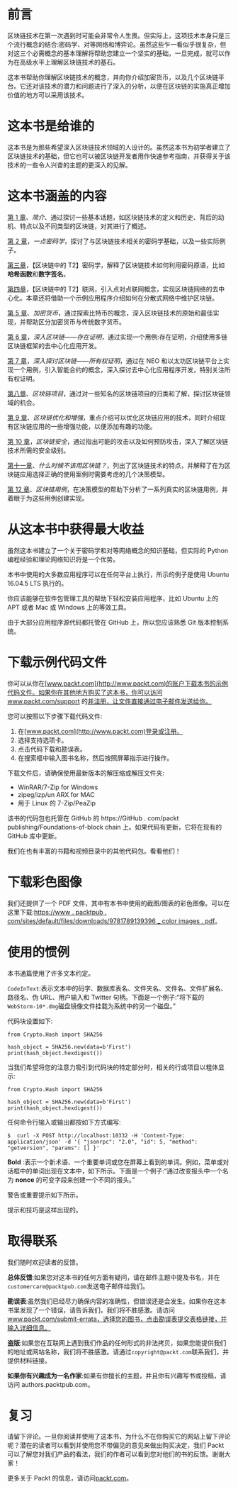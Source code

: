 # 前言

区块链技术在第一次遇到时可能会非常令人生畏。但实际上，这项技术本身只是三个流行概念的结合:密码学、对等网络和博弈论。虽然这些乍一看似乎很复杂，但对这三个必需概念的基本理解将帮助您建立一个坚实的基础，一旦完成，就可以作为在高级水平上理解区块链技术的基石。

这本书帮助你理解区块链技术的概念，并向你介绍加密货币，以及几个区块链平台。它还对该技术的潜力和问题进行了深入的分析，以便在区块链的实施真正增加价值的地方可以采用该技术。

# 这本书是给谁的

这本书是为那些希望深入区块链技术领域的人设计的。虽然这本书为初学者建立了区块链技术的基础，但它也可以被区块链开发者用作快速参考指南，并获得关于该技术的一些令人兴奋的主题的更深入的见解。

# 这本书涵盖的内容

[第 1 章](01.html)、*简介*、通过探讨一些基本话题，如区块链技术的定义和历史、背后的动机、特点以及不同类型的区块链，对其进行了概述。

[第 2 章](02.html)，*一点密码学*，探讨了与区块链技术相关的密码学基础，以及一些实际例子。

[第三章](03.html)，【区块链中的 T2】密码学，解释了区块链技术如何利用密码原语，比如**哈希函数**和**数字签名**。

[第四章](04.html)，【区块链中的 T2】联网，引入点对点联网概念，实现区块链网络的去中心化。本章还将借助一个示例应用程序介绍如何在分散式网络中维护区块链。

[第 5 章](05.html)、*加密货币*，通过探索比特币的概念，深入区块链技术的原始和最佳实现，并帮助区分加密货币与传统数字货币。

[第 6 章](06.html)，*深入区块链——存在证明*，通过实现一个用例:存在证明，介绍使用多链区块链框架的去中心化应用开发。

[第 7 章](07.html)，*深入探讨区块链——所有权证明*，通过在 NEO 和以太坊区块链平台上实现一个用例，引入智能合约的概念，深入探讨去中心化应用程序开发，特别关注所有权证明。

[第八章](08.html)、*区块链项目*，通过对一些知名的区块链项目的归类和了解，探讨区块链领域的机会。

[第 9 章](09.html)、*区块链优化和增强*，重点介绍可以优化区块链应用的技术，同时介绍现有区块链应用的一些增强功能，以便添加有趣的功能。

[第 10 章](10.html)，*区块链安全*，通过指出可能的攻击以及如何预防攻击，深入了解区块链技术所需的安全级别。

[第十一章](11.html)、*什么时候不该用区块链？*，列出了区块链技术的特点，并解释了在为区块链应用选择正确的使用案例时需要考虑的几个决策模型。

[第 12 章](12.html)、*区块链用例*，在决策模型的帮助下分析了一系列真实的区块链用例，并着眼于为这些用例创建实现。

# 从这本书中获得最大收益

虽然这本书建立了一个关于密码学和对等网络概念的知识基础，但实际的 Python 编程经验和理论网络知识将是一个优势。

本书中使用的大多数应用程序可以在任何平台上执行，所示的例子是使用 Ubuntu 16.04.5 LTS 执行的。

你应该能够在软件包管理工具的帮助下轻松安装应用程序，比如 Ubuntu 上的 APT 或者 Mac 或 Windows 上的等效工具。

由于大部分应用程序源代码都托管在 GitHub 上，所以您应该熟悉 Git 版本控制系统。

# 下载示例代码文件

你可以从你在[www.packt.com](http://www.packt.com)的账户下载本书的示例代码文件。如果你在其他地方购买了这本书，你可以访问 www.packt.com/support 的[并注册，让文件直接通过电子邮件发送给你。](http://www.packt.com/support)

您可以按照以下步骤下载代码文件:

1.  在[www.packt.com](http://www.packt.com)登录或注册。
2.  选择支持选项卡。
3.  点击代码下载和勘误表。
4.  在搜索框中输入图书名称，然后按照屏幕指示进行操作。

下载文件后，请确保使用最新版本的解压缩或解压文件夹:

*   WinRAR/7-Zip for Windows
*   zipeg/izp/un ARX for MAC
*   用于 Linux 的 7-Zip/PeaZip

该书的代码包也托管在 GitHub 的 https://GitHub . com/packt publishing/Foundations-of-block chain 上。如果代码有更新，它将在现有的 GitHub 库中更新。

我们在也有丰富的书籍和视频目录中的其他代码包。看看他们！

# 下载彩色图像

我们还提供了一个 PDF 文件，其中有本书中使用的截图/图表的彩色图像。可以在这里下载:[https://www . packtpub . com/sites/default/files/downloads/9781789139396 _ color images . pdf](https://www.packtpub.com/sites/default/files/downloads/9781789139396_ColorImages.pdf)。

# 使用的惯例

本书通篇使用了许多文本约定。

`CodeInText`:表示文本中的码字、数据库表名、文件夹名、文件名、文件扩展名、路径名、伪 URL、用户输入和 Twitter 句柄。下面是一个例子:“将下载的`WebStorm-10*.dmg`磁盘镜像文件挂载为系统中的另一个磁盘。”

代码块设置如下:

```
from Crypto.Hash import SHA256

hash_object = SHA256.new(data=b'First')
print(hash_object.hexdigest())
```

当我们希望将您的注意力吸引到代码块的特定部分时，相关的行或项目以粗体显示:

```
from Crypto.Hash import SHA256

hash_object = SHA256.new(data=b'First')
print(hash_object.hexdigest())
```

任何命令行输入或输出都按如下方式编写:

```
$  curl -X POST http://localhost:10332 -H 'Content-Type: application/json' -d '{ "jsonrpc": "2.0", "id": 5, "method": "getversion", "params": [] }'
```

**Bold** :表示一个新术语、一个重要单词或您在屏幕上看到的单词。例如，菜单或对话框中的单词出现在文本中，如下所示。下面是一个例子:“通过改变报头中一个名为 **nonce** 的可变字段来创建一个不同的报头。”

警告或重要提示如下所示。

提示和技巧是这样出现的。

# 取得联系

我们随时欢迎读者的反馈。

**总体反馈**:如果您对这本书的任何方面有疑问，请在邮件主题中提及书名，并在`customercare@packtpub.com`发送电子邮件给我们。

**勘误表**:虽然我们已经尽力确保内容的准确性，但错误还是会发生。如果你在这本书里发现了一个错误，请告诉我们，我们将不胜感激。请访问 www.packt.com/submit-errata，选择您的图书，点击勘误表提交表格链接，并输入详细信息。

**盗版**:如果您在互联网上遇到我们作品的任何形式的非法拷贝，如果您能提供我们的地址或网站名称，我们将不胜感激。请通过`copyright@packt.com`联系我们，并提供材料链接。

**如果你有兴趣成为一名作家**:如果有你擅长的主题，并且你有兴趣写书或投稿，请访问 authors.packtpub.com。

# 复习

请留下评论。一旦你阅读并使用了这本书，为什么不在你购买它的网站上留下评论呢？潜在的读者可以看到并使用您不带偏见的意见来做出购买决定，我们 Packt 可以了解您对我们产品的看法，我们的作者可以看到您对他们的书的反馈。谢谢大家！

更多关于 Packt 的信息，请访问[packt.com](http://www.packt.com/)。